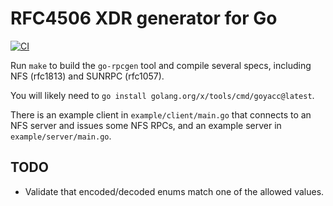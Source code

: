 # RFC4506 XDR generator for Go

[![CI](https://github.com/zeldovich/go-rpcgen/actions/workflows/build.yml/badge.svg)](https://github.com/zeldovich/go-rpcgen/actions/workflows/build.yml)

Run `make` to build the `go-rpcgen` tool and compile several specs,
including NFS (rfc1813) and SUNRPC (rfc1057).

You will likely need to `go install golang.org/x/tools/cmd/goyacc@latest`.

There is an example client in `example/client/main.go` that connects to
an NFS server and issues some NFS RPCs, and an example server in
`example/server/main.go`.

## TODO

- Validate that encoded/decoded enums match one of the allowed values.
